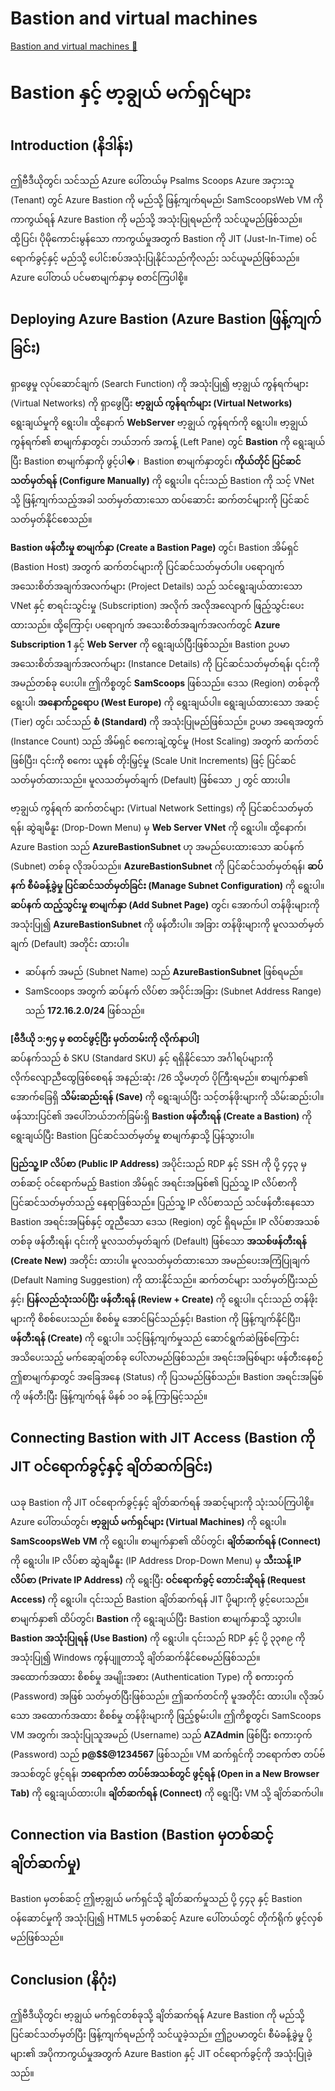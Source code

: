 # Bastion and virtual machines

[Bastion and virtual machines 🔗](https://www.coursera.org/learn/cybersecurity-solutions-and-microsoft-defender/lecture/BEhYQ/bastion-and-virtual-machines)

# Bastion နှင့် ဗာ့ချွယ် မက်ရှင်များ

## Introduction (နိဒါန်း)

ဤဗီဒီယိုတွင်၊ သင်သည် Azure ပေါ်တယ်မှ Psalms Scoops Azure အငှားသူ (Tenant) တွင် Azure Bastion ကို မည်သို့ ဖြန့်ကျက်ရမည်၊ SamScoopsWeb VM ကို ကာကွယ်ရန် Azure Bastion ကို မည်သို့ အသုံးပြုရမည်ကို သင်ယူမည်ဖြစ်သည်။ ထို့ပြင်၊ ပိုမိုကောင်းမွန်သော ကာကွယ်မှုအတွက် Bastion ကို JIT (Just-In-Time) ဝင်ရောက်ခွင့်နှင့် မည်သို့ ပေါင်းစပ်အသုံးပြုနိုင်သည်ကိုလည်း သင်ယူမည်ဖြစ်သည်။ Azure ပေါ်တယ် ပင်မစာမျက်နှာမှ စတင်ကြပါစို့။

## Deploying Azure Bastion (Azure Bastion ဖြန့်ကျက်ခြင်း)

ရှာဖွေမှု လုပ်ဆောင်ချက် (Search Function) ကို အသုံးပြု၍ ဗာ့ချွယ် ကွန်ရက်များ (Virtual Networks) ကို ရှာဖွေပြီး **ဗာ့ချွယ် ကွန်ရက်များ (Virtual Networks)** ရွေးချယ်မှုကို ရွေးပါ။ ထို့နောက် **WebServer** ဗာ့ချွယ် ကွန်ရက်ကို ရွေးပါ။ ဗာ့ချွယ် ကွန်ရက်၏ စာမျက်နှာတွင်၊ ဘယ်ဘက် အကန့် (Left Pane) တွင် **Bastion** ကို ရွေးချယ်ပြီး Bastion စာမျက်နှာကို ဖွင့်ပါ�। Bastion စာမျက်နှာတွင်၊ **ကိုယ်တိုင် ပြင်ဆင်သတ်မှတ်ရန် (Configure Manually)** ကို ရွေးပါ။ ၎င်းသည် Bastion ကို သင့် VNet သို့ ဖြန့်ကျက်သည့်အခါ သတ်မှတ်ထားသော ထပ်ဆောင်း ဆက်တင်များကို ပြင်ဆင်သတ်မှတ်နိုင်စေသည်။

**Bastion ဖန်တီးမှု စာမျက်နှာ (Create a Bastion Page)** တွင်၊ Bastion အိမ်ရှင် (Bastion Host) အတွက် ဆက်တင်များကို ပြင်ဆင်သတ်မှတ်ပါ။ ပရောဂျက် အသေးစိတ်အချက်အလက်များ (Project Details) သည် သင်ရွေးချယ်ထားသော VNet နှင့် စာရင်းသွင်းမှု (Subscription) အလိုက် အလိုအလျောက် ဖြည့်သွင်းပေးထားသည်။ ထို့ကြောင့်၊ ပရောဂျက် အသေးစိတ်အချက်အလက်တွင် **Azure Subscription 1** နှင့် **Web Server** ကို ရွေးချယ်ပြီးဖြစ်သည်။ Bastion ဥပမာ အသေးစိတ်အချက်အလက်များ (Instance Details) ကို ပြင်ဆင်သတ်မှတ်ရန်၊ ၎င်းကို အမည်တစ်ခု ပေးပါ။ ဤကိစ္စတွင် **SamScoops** ဖြစ်သည်။ ဒေသ (Region) တစ်ခုကို ရွေးပါ၊ **အနောက်ဥရောပ (West Europe)** ကို ရွေးချယ်ပါ။ ရွေးချယ်ထားသော အဆင့် (Tier) တွင်၊ သင်သည် **စံ (Standard)** ကို အသုံးပြုမည်ဖြစ်သည်။ ဥပမာ အရေအတွက် (Instance Count) သည် အိမ်ရှင် စကေးချဲ့ထွင်မှု (Host Scaling) အတွက် ဆက်တင်ဖြစ်ပြီး၊ ၎င်းကို စကေး ယူနစ် တိုးမြှင့်မှု (Scale Unit Increments) ဖြင့် ပြင်ဆင်သတ်မှတ်ထားသည်။ မူလသတ်မှတ်ချက် (Default) ဖြစ်သော ၂ တွင် ထားပါ။

ဗာ့ချွယ် ကွန်ရက် ဆက်တင်များ (Virtual Network Settings) ကို ပြင်ဆင်သတ်မှတ်ရန်၊ ဆွဲချမီနူး (Drop-Down Menu) မှ **Web Server VNet** ကို ရွေးပါ။ ထို့နောက်၊ Azure Bastion သည် **AzureBastionSubnet** ဟု အမည်ပေးထားသော ဆပ်နက် (Subnet) တစ်ခု လိုအပ်သည်။ **AzureBastionSubnet** ကို ပြင်ဆင်သတ်မှတ်ရန်၊ **ဆပ်နက် စီမံခန့်ခွဲမှု ပြင်ဆင်သတ်မှတ်ခြင်း (Manage Subnet Configuration)** ကို ရွေးပါ။ **ဆပ်နက် ထည့်သွင်းမှု စာမျက်နှာ (Add Subnet Page)** တွင်၊ အောက်ပါ တန်ဖိုးများကို အသုံးပြု၍ **AzureBastionSubnet** ကို ဖန်တီးပါ။ အခြား တန်ဖိုးများကို မူလသတ်မှတ်ချက် (Default) အတိုင်း ထားပါ။

- ဆပ်နက် အမည် (Subnet Name) သည် **AzureBastionSubnet** ဖြစ်ရမည်။
- SamScoops အတွက် ဆပ်နက် လိပ်စာ အပိုင်းအခြား (Subnet Address Range) သည် **172.16.2.0/24** ဖြစ်သည်။

**[ဗီဒီယို ၁:၅၄ မှ စတင်ဖွင့်ပြီး မှတ်တမ်းကို လိုက်နာပါ]**  
ဆပ်နက်သည် စံ SKU (Standard SKU) နှင့် ရရှိနိုင်သော အင်္ဂါရပ်များကို လိုက်လျောညီထွေဖြစ်စေရန် အနည်းဆုံး /26 သို့မဟုတ် ပိုကြီးရမည်။ စာမျက်နှာ၏ အောက်ခြေရှိ **သိမ်းဆည်းရန် (Save)** ကို ရွေးချယ်ပြီး သင့်တန်ဖိုးများကို သိမ်းဆည်းပါ။ ဖန်သားပြင်၏ အပေါ်ဘယ်ဘက်ခြမ်းရှိ **Bastion ဖန်တီးရန် (Create a Bastion)** ကို ရွေးချယ်ပြီး Bastion ပြင်ဆင်သတ်မှတ်မှု စာမျက်နှာသို့ ပြန်သွားပါ။

**ပြည်သူ့ IP လိပ်စာ (Public IP Address)** အပိုင်းသည် RDP နှင့် SSH ကို ပို့ ၄၄၃ မှတစ်ဆင့် ဝင်ရောက်မည့် Bastion အိမ်ရှင် အရင်းအမြစ်၏ ပြည်သူ့ IP လိပ်စာကို ပြင်ဆင်သတ်မှတ်သည့် နေရာဖြစ်သည်။ ပြည်သူ့ IP လိပ်စာသည် သင်ဖန်တီးနေသော Bastion အရင်းအမြစ်နှင့် တူညီသော ဒေသ (Region) တွင် ရှိရမည်။ IP လိပ်စာအသစ်တစ်ခု ဖန်တီးရန်၊ ၎င်းကို မူလသတ်မှတ်ချက် (Default) ဖြစ်သော **အသစ်ဖန်တီးရန် (Create New)** အတိုင်း ထားပါ။ မူလသတ်မှတ်ထားသော အမည်ပေးအကြံပြုချက် (Default Naming Suggestion) ကို ထားနိုင်သည်။ ဆက်တင်များ သတ်မှတ်ပြီးသည်နှင့်၊ **ပြန်လည်သုံးသပ်ပြီး ဖန်တီးရန် (Review + Create)** ကို ရွေးပါ။ ၎င်းသည် တန်ဖိုးများကို စိစစ်ပေးသည်။ စိစစ်မှု အောင်မြင်သည်နှင့်၊ Bastion ကို ဖြန့်ကျက်နိုင်ပြီး၊ **ဖန်တီးရန် (Create)** ကို ရွေးပါ။ သင့်ဖြန့်ကျက်မှုသည် ဆောင်ရွက်ဆဲဖြစ်ကြောင်း အသိပေးသည့် မက်ဆေ့ချ်တစ်ခု ပေါ်လာမည်ဖြစ်သည်။ အရင်းအမြစ်များ ဖန်တီးနေစဉ် ဤစာမျက်နှာတွင် အခြေအနေ (Status) ကို ပြသမည်ဖြစ်သည်။ Bastion အရင်းအမြစ်ကို ဖန်တီးပြီး ဖြန့်ကျက်ရန် မိနစ် ၁၀ ခန့် ကြာမြင့်သည်။

## Connecting Bastion with JIT Access (Bastion ကို JIT ဝင်ရောက်ခွင့်နှင့် ချိတ်ဆက်ခြင်း)

ယခု Bastion ကို JIT ဝင်ရောက်ခွင့်နှင့် ချိတ်ဆက်ရန် အဆင့်များကို သုံးသပ်ကြပါစို့။ Azure ပေါ်တယ်တွင်၊ **ဗာ့ချွယ် မက်ရှင်များ (Virtual Machines)** ကို ရွေးပါ။ **SamScoopsWeb VM** ကို ရွေးပါ။ စာမျက်နှာ၏ ထိပ်တွင်၊ **ချိတ်ဆက်ရန် (Connect)** ကို ရွေးပါ။ IP လိပ်စာ ဆွဲချမီနူး (IP Address Drop-Down Menu) မှ **သီးသန့် IP လိပ်စာ (Private IP Address)** ကို ရွေးပြီး **ဝင်ရောက်ခွင့် တောင်းဆိုရန် (Request Access)** ကို ရွေးပါ။ ၎င်းသည် Bastion ချိတ်ဆက်ရန် JIT ပို့များကို ဖွင့်ပေးသည်။ စာမျက်နှာ၏ ထိပ်တွင်၊ **Bastion** ကို ရွေးချယ်ပြီး Bastion စာမျက်နှာသို့ သွားပါ။ **Bastion အသုံးပြုရန် (Use Bastion)** ကို ရွေးပါ။ ၎င်းသည် RDP နှင့် ပို့ ၃၃၈၉ ကို အသုံးပြု၍ Windows ကွန်ပျူတာသို့ ချိတ်ဆက်နိုင်စေမည်ဖြစ်သည်။ အထောက်အထား စိစစ်မှု အမျိုးအစား (Authentication Type) ကို စကားဝှက် (Password) အဖြစ် သတ်မှတ်ပြီးဖြစ်သည်။ ဤဆက်တင်ကို မူအတိုင်း ထားပါ။ လိုအပ်သော အထောက်အထား စိစစ်မှု တန်ဖိုးများကို ဖြည့်စွမ်းပါ။ ဤကိစ္စတွင်၊ SamScoops VM အတွက်၊ အသုံးပြုသူအမည် (Username) သည် **AZAdmin** ဖြစ်ပြီး စကားဝှက် (Password) သည် **p@$$@1234567** ဖြစ်သည်။ VM ဆက်ရှင်ကို ဘရောက်ဇာ တပ်ဗ်အသစ်တွင် ဖွင့်ရန်၊ **ဘရောက်ဇာ တပ်ဗ်အသစ်တွင် ဖွင့်ရန် (Open in a New Browser Tab)** ကို ရွေးချယ်ထားပါ။ **ချိတ်ဆက်ရန် (Connect)** ကို ရွေးပြီး VM သို့ ချိတ်ဆက်ပါ။

## Connection via Bastion (Bastion မှတစ်ဆင့် ချိတ်ဆက်မှု)

Bastion မှတစ်ဆင့် ဤဗာ့ချွယ် မက်ရှင်သို့ ချိတ်ဆက်မှုသည် ပို့ ၄၄၃ နှင့် Bastion ဝန်ဆောင်မှုကို အသုံးပြု၍ HTML5 မှတစ်ဆင့် Azure ပေါ်တယ်တွင် တိုက်ရိုက် ဖွင့်လှစ်မည်ဖြစ်သည်။

## Conclusion (နိဂုံး)

ဤဗီဒီယိုတွင်၊ ဗာ့ချွယ် မက်ရှင်တစ်ခုသို့ ချိတ်ဆက်ရန် Azure Bastion ကို မည်သို့ ပြင်ဆင်သတ်မှတ်ပြီး ဖြန့်ကျက်ရမည်ကို သင်ယူခဲ့သည်။ ဤဥပမာတွင်၊ စီမံခန့်ခွဲမှု ပို့များ၏ အပိုကာကွယ်မှုအတွက် Azure Bastion နှင့် JIT ဝင်ရောက်ခွင့်ကို အသုံးပြုခဲ့သည်။
